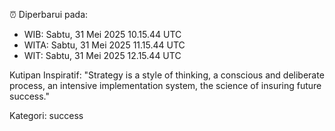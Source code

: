 ⏰ Diperbarui pada:
- WIB: Sabtu, 31 Mei 2025 10.15.44 UTC
- WITA: Sabtu, 31 Mei 2025 11.15.44 UTC
- WIT: Sabtu, 31 Mei 2025 12.15.44 UTC

Kutipan Inspiratif:
"Strategy is a style of thinking, a conscious and deliberate process, an intensive implementation system, the science of insuring future success."


Kategori: success

